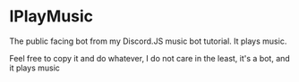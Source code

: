 # IPlayMusic
The public facing bot from my Discord.JS music bot tutorial. It plays music.


Feel free to copy it and do whatever, I do not care in the least, it's a bot, and it plays music
